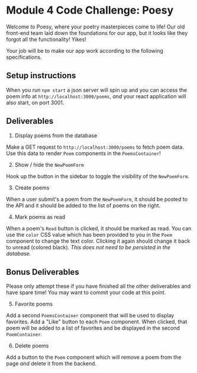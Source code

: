 # Module 4 Code Challenge: Poesy

Welcome to Poesy, where your poetry masterpieces come to life! Our old front-end team laid down the foundations for our app, but it looks like they forgot all the functionality! Yikes!

Your job will be to make our app work according to the following specifications.

## Setup instructions

When you run `npm start` a json server will spin up and you can access the poem info at `http://localhost:3000/poems`, _and_ your react application will also start, on port 3001.

## Deliverables

1. Display poems from the database

Make a GET request to `http://localhost:3000/poems` to fetch poem data. Use this data to render `Poem` components in the `PoemsContainer`!

2. Show / hide the `NewPoemForm`

Hook up the button in the sidebar to toggle the visibility of the `NewPoemForm`.

3. Create poems

When a user submit's a poem from the `NewPoemForm`, it should be posted to the API and it should be added to the list of poems on the right.

4. Mark poems as read

When a poem's `Read` button is clicked, it should be marked as read. You can use the `color` CSS value which has been provided to you in the `Poem` component to change the text color. Clicking it again should change it back to unread (colored black). _This does not need to be persisted in the database._

## Bonus Deliverables

Please only attempt these if you have finished all the other deliverables and have spare time! You may want to commit your code at this point.

5. Favorite poems

Add a second `PoemsContainer` component that will be used to display favorites. Add a "Like" button to each `Poem` component. When clicked, that poem will be added to a list of favorites and be displayed in the second `PoemContainer`.

6. Delete poems

Add a button to the `Poem` component which will remove a poem from the page _and_ delete it from the backend.
